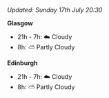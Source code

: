 *Updated: Sunday 17th July 20:30*

**Glasgow**

* 21h - 7h: :cloud: Cloudy
* 8h: :partly_sunny: Partly Cloudy

**Edinburgh**

* 21h - 7h: :cloud: Cloudy
* 8h: :partly_sunny: Partly Cloudy
